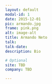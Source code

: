 ```yaml
---
layout: default
modal-id: 1
date: 2015-12-01
pic: armando.jpg
frame: pink.png
alt: image-alt
title: Armando Neto
talk:
talk-date:
description: Bio

# Optional
site: TBD
company: TBD

---
```

